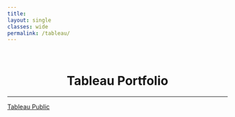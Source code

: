 ```yaml
---
title: 
layout: single
classes: wide
permalink: /tableau/
---
```

<br/> 


# <center> Tableau Portfolio </center>
- - -

[Tableau Public](https://public.tableau.com/app/profile/alex.balcazar)
